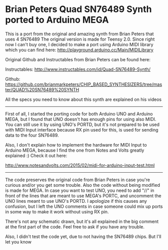 Brian Peters Quad SN76489 Synth ported to Arduino MEGA
================

This is a port from the original and amazing synth from Brian Peters that uses 4 SN76489
The original version is made for Teensy 2.0. Since right now I can't buy one, I decided
to make a port using Arduino MIDI library which you can find here:
http://playground.arduino.cc/Main/MIDILibrary

Original Github and Instructables from Brian Peters can be found here:

Instructables: 
http://www.instructables.com/id/Quad-SN76489-Synth/

Github: 
https://github.com/brianmarkpeters/CHIP_BASED_SYNTHESIZERS/tree/master/QUAD%20SN76489%20SYNTH

All the specs you need to know about this synth are explained on his videos

------------------------------------------------------------------------------------------

First of all, I started the porting code for both Arduino UNO and Arduino MEGA, but I found that
UNO doesn't has enough pins for using also MIDI. You can still use it by using UNO's PORTD, but
it's not prepared to be used with MIDI Input interface because RX pin used for this, is used for
sending data to the four SN76489.

Also, I don't explain how to implement the hardware for MIDI Input to Arduino MEGA, because I find
the one from Notes and Volts greatly explained :) Check it out here:

http://www.notesandvolts.com/2015/02/midi-for-arduino-input-test.html

------------------------------------------------------------------------------------------

The code preserves the original code from Brian Peters in case you're curious and/or you get some
trouble. Also the code without being modified is made for MEGA. In case you want to test UNO, you
need to add "//" in front of the lines that are meant to use MEGA's PORTC, and uncomment the UNO
lines meant to use UNO's PORTD. I apologize if this causes any confusion, but I left the UNO 
comments in case someone could mix up ports in some way to make it work without using RX pin.

There's not any schematic drawn, but it's all explained in the big comment at the first part of the
code. Feel free to ask if you have any trouble.

Also, I didn't test the code yet, due to not having the SN76489 chips. But I'll let you know
